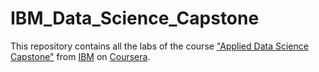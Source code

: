 # IBM_Data_Science_Capstone
This repository contains all the labs of the course ["Applied Data Science Capstone"](https://www.coursera.org/learn/applied-data-science-capstone?specialization=ibm-data-science) from [IBM](https://www.ibm.com/eg-en) on [Coursera](https://www.coursera.org/).
